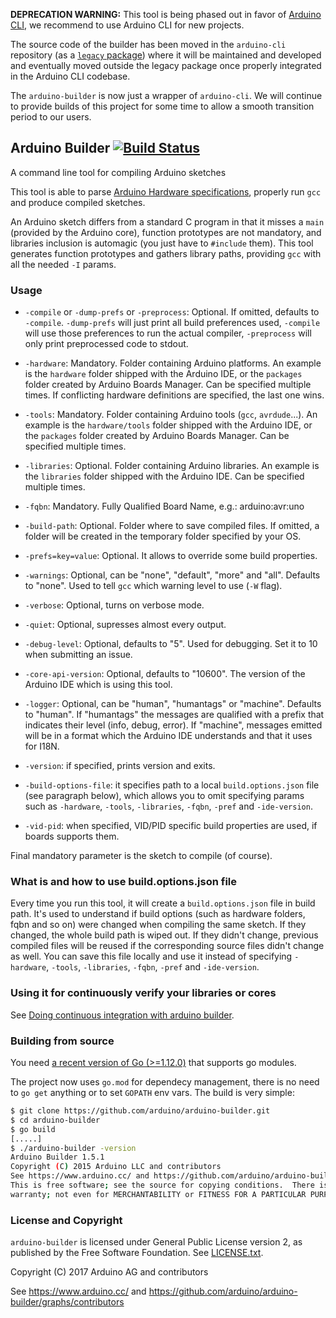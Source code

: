 **DEPRECATION WARNING:** This tool is being phased out in favor of [Arduino CLI](https://github.com/arduino/arduino-cli), we recommend to use Arduino CLI for new projects.

The source code of the builder has been moved in the `arduino-cli` repository (as a [`legacy` package](https://github.com/arduino/arduino-cli/legacy)) where it will be maintained and developed and eventually moved outside the legacy package once properly integrated in the Arduino CLI codebase.

The `arduino-builder` is now just a wrapper of `arduino-cli`. We will continue to provide builds of this project for some time to allow a smooth transition period to our users.

## Arduino Builder [![Build Status](https://travis-ci.org/arduino/arduino-builder.svg?branch=master)](https://travis-ci.org/arduino/arduino-builder)

A command line tool for compiling Arduino sketches

This tool is able to parse [Arduino Hardware specifications](https://github.com/arduino/Arduino/wiki/Arduino-IDE-1.5-3rd-party-Hardware-specification), properly run `gcc` and produce compiled sketches.

An Arduino sketch differs from a standard C program in that it misses a `main` (provided by the Arduino core), function prototypes are not mandatory, and libraries inclusion is automagic (you just have to `#include` them).
This tool generates function prototypes and gathers library paths, providing `gcc` with all the needed `-I` params.

### Usage

* `-compile` or `-dump-prefs` or `-preprocess`: Optional. If omitted, defaults to `-compile`. `-dump-prefs` will just print all build preferences used, `-compile` will use those preferences to run the actual compiler, `-preprocess` will only print preprocessed code to stdout.

* `-hardware`: Mandatory. Folder containing Arduino platforms. An example is the `hardware` folder shipped with the Arduino IDE, or the `packages` folder created by Arduino Boards Manager. Can be specified multiple times. If conflicting hardware definitions are specified, the last one wins.

* `-tools`: Mandatory. Folder containing Arduino tools (`gcc`, `avrdude`...). An example is the `hardware/tools` folder shipped with the Arduino IDE, or the `packages` folder created by Arduino Boards Manager. Can be specified multiple times.

* `-libraries`: Optional. Folder containing Arduino libraries. An example is the `libraries` folder shipped with the Arduino IDE. Can be specified multiple times.

* `-fqbn`: Mandatory. Fully Qualified Board Name, e.g.: arduino:avr:uno

* `-build-path`: Optional. Folder where to save compiled files. If omitted, a folder will be created in the temporary folder specified by your OS.

* `-prefs=key=value`: Optional. It allows to override some build properties.

* `-warnings`: Optional, can be "none", "default", "more" and "all". Defaults to "none". Used to tell `gcc` which warning level to use (`-W` flag).

* `-verbose`: Optional, turns on verbose mode.

* `-quiet`: Optional, supresses almost every output.

* `-debug-level`: Optional, defaults to "5". Used for debugging. Set it to 10 when submitting an issue.

* `-core-api-version`: Optional, defaults to "10600". The version of the Arduino IDE which is using this tool.

* `-logger`: Optional, can be "human", "humantags" or "machine". Defaults to "human". If "humantags" the messages are qualified with a prefix that indicates their level (info, debug, error). If "machine", messages emitted will be in a format which the Arduino IDE understands and that it uses for I18N.

* `-version`: if specified, prints version and exits.

* `-build-options-file`: it specifies path to a local `build.options.json` file (see paragraph below), which allows you to omit specifying params such as `-hardware`, `-tools`, `-libraries`, `-fqbn`, `-pref` and `-ide-version`.

* `-vid-pid`: when specified, VID/PID specific build properties are used, if boards supports them.

Final mandatory parameter is the sketch to compile (of course).

### What is and how to use build.options.json file

Every time you run this tool, it will create a `build.options.json` file in build path. It's used to understand if build options (such as hardware folders, fqbn and so on) were changed when compiling the same sketch.
If they changed, the whole build path is wiped out. If they didn't change, previous compiled files will be reused if the corresponding source files didn't change as well.
You can save this file locally and use it instead of specifying `-hardware`, `-tools`, `-libraries`, `-fqbn`, `-pref` and `-ide-version`.

### Using it for continuously verify your libraries or cores

See [Doing continuous integration with arduino builder](https://github.com/arduino/arduino-builder/wiki/Doing-continuous-integration-with-arduino-builder/).

### Building from source

You need [a recent version of Go (>=1.12.0)](https://golang.org/) that supports go modules.

The project now uses `go.mod` for dependecy management, there is no need to `go get` anything or to set `GOPATH` env vars. The build is very simple:

```bash
$ git clone https://github.com/arduino/arduino-builder.git
$ cd arduino-builder
$ go build
[.....]
$ ./arduino-builder -version
Arduino Builder 1.5.1
Copyright (C) 2015 Arduino LLC and contributors
See https://www.arduino.cc/ and https://github.com/arduino/arduino-builder/graphs/contributors
This is free software; see the source for copying conditions.  There is NO
warranty; not even for MERCHANTABILITY or FITNESS FOR A PARTICULAR PURPOSE.
```

### License and Copyright

`arduino-builder` is licensed under General Public License version 2, as published by the Free Software Foundation. See [LICENSE.txt](LICENSE.txt).

Copyright (C) 2017 Arduino AG and contributors

See https://www.arduino.cc/ and https://github.com/arduino/arduino-builder/graphs/contributors
